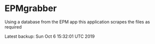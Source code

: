 # EPMgrabber
Using a database from the EPM app this application scrapes the files as required


Latest backup: Sun Oct 6 15:32:01 UTC 2019

